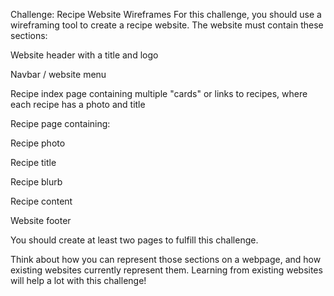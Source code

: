 Challenge: Recipe Website Wireframes
For this challenge, you should use a wireframing tool to create a recipe website. The website must contain these sections:

Website header with a title and logo

Navbar / website menu

Recipe index page containing multiple "cards" or links to recipes, where each recipe has a photo and title

Recipe page containing: 

Recipe photo

Recipe title

Recipe blurb

Recipe content

Website footer

You should create at least two pages to fulfill this challenge.

Think about how you can represent those sections on a webpage, and how existing websites currently represent them. Learning from existing websites will help a lot with this challenge!